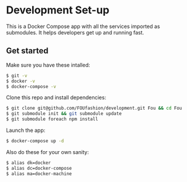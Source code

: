 # Development Set-up

This is a Docker Compose app with all the services imported as submodules. It helps developers get up and running fast.

## Get started

Make sure you have these intalled:

```bash
$ git -v
$ docker -v
$ docker-compose -v
```
Clone this repo and install dependencies:

```bash
$ git clone git@github.com/FOUfashion/development.git Fou && cd Fou
$ git submodule init && git submodule update
$ git submodule foreach npm install
```

Launch the app:

```bash
$ docker-compose up -d
```

Also do these for your own sanity:

```bash
$ alias dk=docker
$ alias dc=docker-compose
$ alias ma=docker-machine
```
